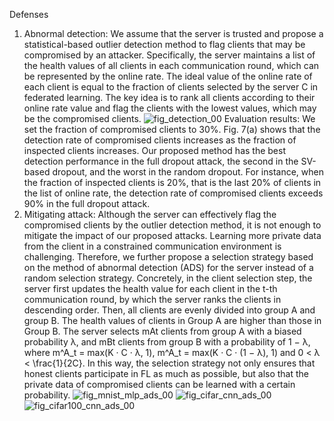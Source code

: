 Defenses
1. Abnormal detection:
We assume that the server is trusted and propose a statistical-based outlier detection method to flag clients that may be compromised by an attacker. Specifically, the server maintains a list of the health values of all clients in each communication round, which can be represented by the online rate. The ideal value of the online rate of each client is equal to the fraction of clients selected by the server C in federated learning. The key idea is to rank all clients according to their online rate value and flag the clients with the lowest values, which may be the compromised clients.
![fig_detection_00](https://github.com/wendyqwj/DropFL/assets/105483021/8bcec20d-d306-4150-8bd7-a2f7e0dc6bf7)
Evaluation results: We set the fraction of compromised clients to 30%. Fig. 7(a) shows that the detection rate of compromised clients increases as the fraction of inspected clients increases. Our proposed method has the best detection performance in the full dropout attack, the second in the SV-based dropout, and the worst in the random dropout. For instance, when the fraction of inspected clients is 20%, that is the last 20% of clients in the list of online rate, the detection rate of compromised clients exceeds 90% in the full dropout attack.
2. Mitigating attack:
Although the server can effectively flag the compromised clients by the outlier detection method, it is not enough to mitigate the impact of our proposed attacks. Learning more private data from the client in a constrained communication environment is challenging. Therefore, we further propose a selection strategy based on the method of abnormal detection (ADS) for the server instead of a random selection strategy. Concretely, in the client selection step, the server first updates the health value for each client in the t-th communication round, by which the server ranks the clients in descending order. Then, all clients are evenly divided into group A and group B. The health values of clients in Group A are higher than those in Group B. The server selects mAt clients from group A with a biased probability λ, and mBt clients from group B with a probability of 1 − λ, where m^A_t = max(K · C · λ, 1), m^A_t = max(K · C · (1 − λ), 1) and 0 < λ < \frac{1}{2C}. In this way, the selection strategy not only ensures that honest clients participate in FL as much as possible, but also that the private data of compromised clients can be learned with a certain probability.
![fig_mnist_mlp_ads_00](https://github.com/wendyqwj/DropFL/assets/105483021/82243fb1-68dd-42ca-8ee9-39518f035887) ![fig_cifar_cnn_ads_00](https://github.com/wendyqwj/DropFL/assets/105483021/41601691-9bd6-4cdf-a8c4-da29b6b2df7b) ![fig_cifar100_cnn_ads_00](https://github.com/wendyqwj/DropFL/assets/105483021/393eb736-9d23-41c4-b7af-4048cb862c60)



